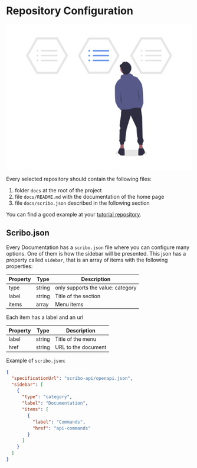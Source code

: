 # Repository Configuration

![Sidebar Construtor](assets/sidebar.png)

Every selected repository should contain the following files:

1) folder `docs` at the root of the project
2) file `docs/README.md` with the documentation of the home page
3) file `docs/scribo.json` described in the following section

You can find a good example at your [tutorial repository](https://github.com/scribo-dev/scribo-public-docs/tree/master/docs).

## Scribo.json

Every Documentation has a `scribo.json` file where you can configure many options. One of them is how the sidebar will be presented. This json has a property called `sidebar`, that is an array of items with the following properties:

| Property | Type   | Description                       |
| -------- | ------ | --------------------------------- |
| type     | string | only supports the value: category |
| label    | string | Title of the section              |
| items    | array  | Menu items                        |

Each item has a label and an url

| Property | Type   | Description         |
| -------- | ------ | ------------------- |
| label    | string | Title of the menu   |
| href     | string | URL to the document |

Example of `scribo.json`:

```json
{
  "specificationUrl": "scribo-api/openapi.json",
  "sidebar": [
    {
      "type": "category",
      "label": "Documentation",
      "items": [
        {
          "label": "Commands",
          "href": "api-commands"
        }
      ]
    }
  ]
}
```
